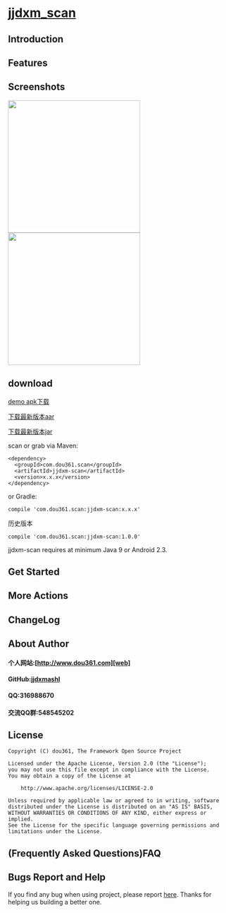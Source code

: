 
# [jjdxm_scan][project] #
## Introduction ##

## Features ##

## Screenshots ##

<img src="https://raw.githubusercontent.com/jjdxmashl/jjdxm_scan/master/screenshots/icon01.png" width="300"> 
<img src="https://raw.githubusercontent.com/jjdxmashl/jjdxm_scan/master/screenshots/icon02.png" width="300"> 
 
## download ##

[demo apk下载][downapk]

[下载最新版本aar][lastaar]

[下载最新版本jar][lastjar]

scan or grab via Maven:

	<dependency>
	  <groupId>com.dou361.scan</groupId>
	  <artifactId>jjdxm-scan</artifactId>
	  <version>x.x.x</version>
	</dependency>

or Gradle:

	compile 'com.dou361.scan:jjdxm-scan:x.x.x'

历史版本

	compile 'com.dou361.scan:jjdxm-scan:1.0.0'


jjdxm-scan requires at minimum Java 9 or Android 2.3.

## Get Started ##



## More Actions ##

## ChangeLog ##

## About Author ##

#### 个人网站:[http://www.dou361.com][web] ####
#### GitHub:[jjdxmashl][github] ####
#### QQ:316988670 ####
#### 交流QQ群:548545202 ####


## License ##

    Copyright (C) dou361, The Framework Open Source Project
    
    Licensed under the Apache License, Version 2.0 (the "License");
    you may not use this file except in compliance with the License.
    You may obtain a copy of the License at
    
     	http://www.apache.org/licenses/LICENSE-2.0
    
    Unless required by applicable law or agreed to in writing, software
    distributed under the License is distributed on an "AS IS" BASIS,
    WITHOUT WARRANTIES OR CONDITIONS OF ANY KIND, either express or implied.
    See the License for the specific language governing permissions and
    limitations under the License.

## (Frequently Asked Questions)FAQ ##
## Bugs Report and Help ##

If you find any bug when using project, please report [here][issues]. Thanks for helping us building a better one.




[web]:http://www.dou361.com
[github]:https://github.com/jjdxmashl/
[project]:https://github.com/jjdxmashl/jjdxm_scan/
[issues]:https://github.com/jjdxmashl/jjdxm_scan/issues/new
[downapk]:https://raw.githubusercontent.com/jjdxmashl/jjdxm_scan/master/apk/app-debug.apk
[lastaar]:https://raw.githubusercontent.com/jjdxmashl/jjdxm_scan/master/release/jjdxm-scan-1.0.0.aar
[lastjar]:https://raw.githubusercontent.com/jjdxmashl/jjdxm_scan/master/release/jjdxm-scan-1.0.0.jar
[icon01]:https://raw.githubusercontent.com/jjdxmashl/jjdxm_scan/master/screenshots/icon01.png
[icon02]:https://raw.githubusercontent.com/jjdxmashl/jjdxm_scan/master/screenshots/icon02.png